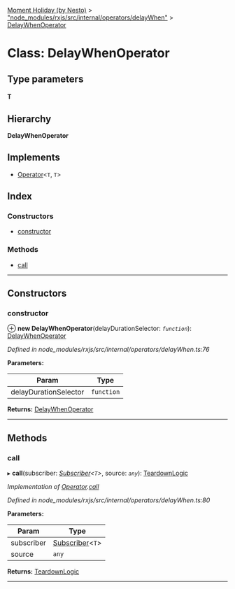 [Moment Holiday (by Nesto)](../README.md) > ["node_modules/rxjs/src/internal/operators/delayWhen"](../modules/_node_modules_rxjs_src_internal_operators_delaywhen_.md) > [DelayWhenOperator](../classes/_node_modules_rxjs_src_internal_operators_delaywhen_.delaywhenoperator.md)

# Class: DelayWhenOperator

## Type parameters
#### T 
## Hierarchy

**DelayWhenOperator**

## Implements

* [Operator](../interfaces/_node_modules_rxjs_src_internal_operator_.operator.md)<`T`, `T`>

## Index

### Constructors

* [constructor](_node_modules_rxjs_src_internal_operators_delaywhen_.delaywhenoperator.md#constructor)

### Methods

* [call](_node_modules_rxjs_src_internal_operators_delaywhen_.delaywhenoperator.md#call)

---

## Constructors

<a id="constructor"></a>

###  constructor

⊕ **new DelayWhenOperator**(delayDurationSelector: *`function`*): [DelayWhenOperator](_node_modules_rxjs_src_internal_operators_delaywhen_.delaywhenoperator.md)

*Defined in node_modules/rxjs/src/internal/operators/delayWhen.ts:76*

**Parameters:**

| Param | Type |
| ------ | ------ |
| delayDurationSelector | `function` |

**Returns:** [DelayWhenOperator](_node_modules_rxjs_src_internal_operators_delaywhen_.delaywhenoperator.md)

___

## Methods

<a id="call"></a>

###  call

▸ **call**(subscriber: *[Subscriber](_node_modules_rxjs_src_internal_subscriber_.subscriber.md)<`T`>*, source: *`any`*): [TeardownLogic](../modules/_node_modules_rxjs_src_internal_types_.md#teardownlogic)

*Implementation of [Operator](../interfaces/_node_modules_rxjs_src_internal_operator_.operator.md).[call](../interfaces/_node_modules_rxjs_src_internal_operator_.operator.md#call)*

*Defined in node_modules/rxjs/src/internal/operators/delayWhen.ts:80*

**Parameters:**

| Param | Type |
| ------ | ------ |
| subscriber | [Subscriber](_node_modules_rxjs_src_internal_subscriber_.subscriber.md)<`T`> |
| source | `any` |

**Returns:** [TeardownLogic](../modules/_node_modules_rxjs_src_internal_types_.md#teardownlogic)

___

